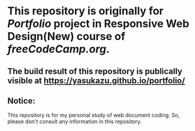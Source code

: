# This repository is originally for *Portfolio* project in **Responsive Web Design(New)** course of *freeCodeCamp.org*.

## The build result of this repository is publically visible  at <https://yasukazu.github.io/portfolio/>

## Notice:
  This repository is for my personal study of web document coding.
  So, please don't consult any information in this repository.